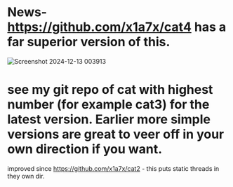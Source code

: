 
#  News- https://github.com/x1a7x/cat4 has a far superior version of this. 

![Screenshot 2024-12-13 003913](https://github.com/user-attachments/assets/60df7025-1787-4442-9299-ac3a203903d9)

# see my git repo of cat with highest number (for example cat3) for the latest version. Earlier more simple versions are great to veer off in your own direction if you want.


improved since  https://github.com/x1a7x/cat2 - this puts static threads in they own dir. 
